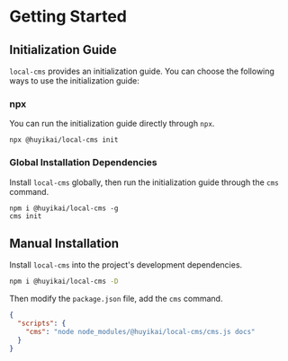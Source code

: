 # Getting Started

## Initialization Guide

`local-cms` provides an initialization guide. You can choose the following ways to use the initialization guide:

### npx 

You can run the initialization guide directly through `npx`.  

```shell
npx @huyikai/local-cms init
``` 

### Global Installation Dependencies

Install `local-cms` globally, then run the initialization guide through the `cms` command.

```shell
npm i @huyikai/local-cms -g
cms init
```

## Manual Installation

Install `local-cms` into the project's development dependencies.

```sh
npm i @huyikai/local-cms -D
```

Then modify the `package.json` file, add the `cms` command.

```json
{
  "scripts": {
    "cms": "node node_modules/@huyikai/local-cms/cms.js docs"
  }
}
```
